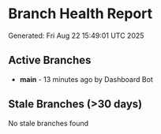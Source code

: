 # Branch Health Report
Generated: Fri Aug 22 15:49:01 UTC 2025

## Active Branches
- **main** - 13 minutes ago by Dashboard Bot

## Stale Branches (>30 days)
No stale branches found
